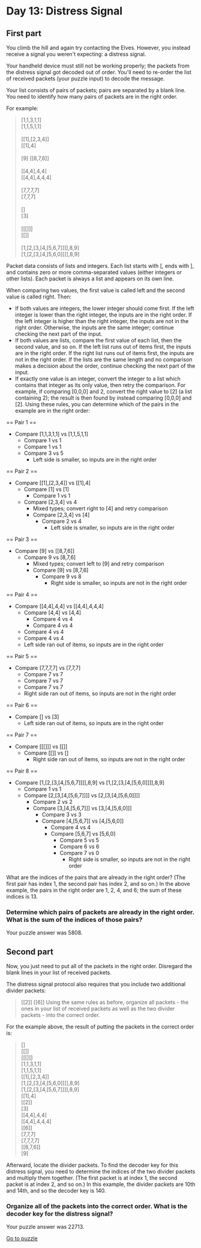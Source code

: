 # Day 13: Distress Signal

## First part

You climb the hill and again try contacting the Elves. However, you instead receive a signal you weren't expecting: a distress signal.

Your handheld device must still not be working properly; the packets from the distress signal got decoded out of order. You'll need to re-order the list of received packets (your puzzle input) to decode the message.

Your list consists of pairs of packets; pairs are separated by a blank line. You need to identify how many pairs of packets are in the right order.

For example: </br>
> [1,1,3,1,1] </br>
> [1,1,5,1,1] </br>
> </br>
> [[1],[2,3,4]] </br>
> [[1],4] </br>
> </br>
> [9]
> [[8,7,6]] </br>
> </br>
> [[4,4],4,4] </br>
> [[4,4],4,4,4] </br>
> </br>
> [7,7,7,7] </br>
> [7,7,7] </br>
> </br>
> [] </br>
> [3] </br>
> </br>
> [[[]]] </br>
> [[]] </br>
> </br>
> [1,[2,[3,[4,[5,6,7]]]],8,9] </br>
> [1,[2,[3,[4,[5,6,0]]]],8,9] </br>

Packet data consists of lists and integers. Each list starts with [, ends with ], and contains zero or more comma-separated values (either integers or other lists). Each packet is always a list and appears on its own line.

When comparing two values, the first value is called left and the second value is called right. Then:
- If both values are integers, the lower integer should come first. If the left integer is lower than the right integer, the inputs are in the right order. If the left integer is higher than the right integer, the inputs are not in the right order. Otherwise, the inputs are the same integer; continue checking the next part of the input.
- If both values are lists, compare the first value of each list, then the second value, and so on. If the left list runs out of items first, the inputs are in the right order. If the right list runs out of items first, the inputs are not in the right order. If the lists are the same length and no comparison makes a decision about the order, continue checking the next part of the input.
- If exactly one value is an integer, convert the integer to a list which contains that integer as its only value, then retry the comparison. For example, if comparing [0,0,0] and 2, convert the right value to [2] (a list containing 2); the result is then found by instead comparing [0,0,0] and [2].
Using these rules, you can determine which of the pairs in the example are in the right order:

== Pair 1 ==
- Compare [1,1,3,1,1] vs [1,1,5,1,1]
  - Compare 1 vs 1
  - Compare 1 vs 1
  - Compare 3 vs 5
    - Left side is smaller, so inputs are in the right order

== Pair 2 ==
- Compare [[1],[2,3,4]] vs [[1],4]
  - Compare [1] vs [1]
    - Compare 1 vs 1
  - Compare [2,3,4] vs 4
    - Mixed types; convert right to [4] and retry comparison
    - Compare [2,3,4] vs [4]
      - Compare 2 vs 4
        - Left side is smaller, so inputs are in the right order

== Pair 3 ==
- Compare [9] vs [[8,7,6]]
  - Compare 9 vs [8,7,6]
    - Mixed types; convert left to [9] and retry comparison
    - Compare [9] vs [8,7,6]
      - Compare 9 vs 8
        - Right side is smaller, so inputs are not in the right order

== Pair 4 ==
- Compare [[4,4],4,4] vs [[4,4],4,4,4]
  - Compare [4,4] vs [4,4]
    - Compare 4 vs 4
    - Compare 4 vs 4
  - Compare 4 vs 4
  - Compare 4 vs 4
  - Left side ran out of items, so inputs are in the right order

== Pair 5 ==
- Compare [7,7,7,7] vs [7,7,7]
  - Compare 7 vs 7
  - Compare 7 vs 7
  - Compare 7 vs 7
  - Right side ran out of items, so inputs are not in the right order

== Pair 6 ==
- Compare [] vs [3]
  - Left side ran out of items, so inputs are in the right order

== Pair 7 ==
- Compare [[[]]] vs [[]]
  - Compare [[]] vs []
    - Right side ran out of items, so inputs are not in the right order

== Pair 8 ==
- Compare [1,[2,[3,[4,[5,6,7]]]],8,9] vs [1,[2,[3,[4,[5,6,0]]]],8,9]
  - Compare 1 vs 1
  - Compare [2,[3,[4,[5,6,7]]]] vs [2,[3,[4,[5,6,0]]]]
    - Compare 2 vs 2
    - Compare [3,[4,[5,6,7]]] vs [3,[4,[5,6,0]]]
      - Compare 3 vs 3
      - Compare [4,[5,6,7]] vs [4,[5,6,0]]
        - Compare 4 vs 4
        - Compare [5,6,7] vs [5,6,0]
          - Compare 5 vs 5
          - Compare 6 vs 6
          - Compare 7 vs 0
            - Right side is smaller, so inputs are not in the right order

What are the indices of the pairs that are already in the right order? (The first pair has index 1, the second pair has index 2, and so on.) In the above example, the pairs in the right order are 1, 2, 4, and 6; the sum of these indices is 13.

### Determine which pairs of packets are already in the right order. What is the sum of the indices of those pairs?
Your puzzle answer was 5808.

## Second part

Now, you just need to put all of the packets in the right order. Disregard the blank lines in your list of received packets.

The distress signal protocol also requires that you include two additional divider packets:
> [[2]]
> [[6]]
Using the same rules as before, organize all packets - the ones in your list of received packets as well as the two divider packets - into the correct order.

For the example above, the result of putting the packets in the correct order is:
> [] </br>
> [[]] </br>
> [[[]]] </br>
> [1,1,3,1,1] </br>
> [1,1,5,1,1] </br>
> [[1],[2,3,4]] </br>
> [1,[2,[3,[4,[5,6,0]]]],8,9] </br>
> [1,[2,[3,[4,[5,6,7]]]],8,9] </br>
> [[1],4] </br>
> [[2]] </br>
> [3] </br>
> [[4,4],4,4] </br>
> [[4,4],4,4,4] </br>
> [[6]] </br>
> [7,7,7] </br>
> [7,7,7,7] </br>
> [[8,7,6]] </br>
> [9] </br>

Afterward, locate the divider packets. To find the decoder key for this distress signal, you need to determine the indices of the two divider packets and multiply them together. (The first packet is at index 1, the second packet is at index 2, and so on.) In this example, the divider packets are 10th and 14th, and so the decoder key is 140.

### Organize all of the packets into the correct order. What is the decoder key for the distress signal?
Your puzzle answer was 22713.

[Go to puzzle](https://adventofcode.com/2022/day/13)
